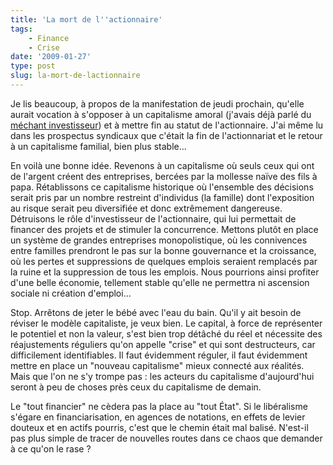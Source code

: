 ```yaml
---
title: 'La mort de l''actionnaire'
tags:
    - Finance
    - Crise
date: '2009-01-27'
type: post
slug: la-mort-de-lactionnaire
---
```


Je lis beaucoup, à propos de la manifestation de jeudi prochain, qu'elle aurait vocation à s'opposer à un capitalisme amoral (j'avais déjà parlé du [méchant investisseur](/2008/05/le-vilain-mechant-investisseur-et-le-trader-fou/)) et à mettre fin au statut de l'actionnaire. J'ai même lu dans les prospectus syndicaux que c'était la fin de l'actionnariat et le retour à un capitalisme familial, bien plus stable…

<!-- more -->

En voilà une bonne idée. Revenons à un capitalisme où seuls ceux qui ont de l'argent créent des entreprises, bercées par la mollesse naïve des fils à papa. Rétablissons ce capitalisme historique où l'ensemble des décisions serait pris par un nombre restreint d'individus (la famille) dont l'exposition au risque serait peu diversifiée et donc extrêmement dangereuse. Détruisons le rôle d'investisseur de l'actionnaire, qui lui permettait de financer des projets et de stimuler la concurrence. Mettons plutôt en place un système de grandes entreprises monopolistique, où les connivences entre familles prendront le pas sur la bonne gouvernance et la croissance, où les pertes et suppressions de quelques emplois seraient remplacés par la ruine et la suppression de tous les emplois. Nous pourrions ainsi profiter d'une belle économie, tellement stable qu'elle ne permettra ni ascension sociale ni création d'emploi…

Stop. Arrêtons de jeter le bébé avec l'eau du bain. Qu'il y ait besoin de réviser le modèle capitaliste, je veux bien. Le capital, à force de représenter le potentiel et non la valeur, s'est bien trop détâché du réel et nécessite des réajustements réguliers qu'on appelle "crise" et qui sont destructeurs, car difficilement identifiables. Il faut évidemment réguler, il faut évidemment mettre en place un "nouveau capitalisme" mieux connecté aux réalités. Mais que l'on ne s'y trompe pas&nbsp;: les acteurs du capitalisme d'aujourd'hui seront à peu de choses près ceux du capitalisme de demain.

Le "tout financier" ne cèdera pas la place au "tout État". Si le libéralisme s'égare en financiarisation, en agences de notations, en effets de levier douteux et en actifs pourris, c'est que le chemin était mal balisé. N'est-il pas plus simple de tracer de nouvelles routes dans ce chaos que demander à ce qu'on le rase&nbsp;?
